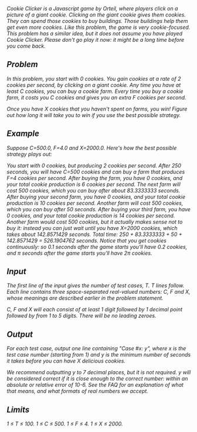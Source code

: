 <i>Cookie Clicker is a Javascript game by Orteil, where players click on a picture of a giant cookie. Clicking on the giant cookie gives them cookies. They can spend those cookies to buy buildings. Those buildings help them get even more cookies. Like this problem, the game is very cookie-focused. This problem has a similar idea, but it does not assume you have played Cookie Clicker. Please don't go play it now: it might be a long time before you come back.

<h2>Problem</h2>

<i>In this problem, you start with 0 cookies. You gain cookies at a rate of 2 cookies per second, by clicking on a giant cookie. Any time you have at least C cookies, you can buy a cookie farm. Every time you buy a cookie farm, it costs you C cookies and gives you an extra F cookies per second.

<i>Once you have X cookies that you haven't spent on farms, you win! Figure out how long it will take you to win if you use the best possible strategy.

<h2>Example</h2>

<i>Suppose C=500.0, F=4.0 and X=2000.0. Here's how the best possible strategy plays out:

<i>You start with 0 cookies, but producing 2 cookies per second.
After 250 seconds, you will have C=500 cookies and can buy a farm that produces F=4 cookies per second.
After buying the farm, you have 0 cookies, and your total cookie production is 6 cookies per second.
The next farm will cost 500 cookies, which you can buy after about 83.3333333 seconds.
After buying your second farm, you have 0 cookies, and your total cookie production is 10 cookies per second.
Another farm will cost 500 cookies, which you can buy after 50 seconds.
After buying your third farm, you have 0 cookies, and your total cookie production is 14 cookies per second.
Another farm would cost 500 cookies, but it actually makes sense not to buy it: instead you can just wait until you have X=2000 cookies, which takes about 142.8571429 seconds.
Total time: 250 + 83.3333333 + 50 + 142.8571429 = 526.1904762 seconds.
Notice that you get cookies continuously: so 0.1 seconds after the game starts you'll have 0.2 cookies, and π seconds after the game starts you'll have 2π cookies.

<h2>Input</h2>

<i>The first line of the input gives the number of test cases, T. T lines follow. Each line contains three space-separated real-valued numbers: C, F and X, whose meanings are described earlier in the problem statement.

C, F and X will each consist of at least 1 digit followed by 1 decimal point followed by from 1 to 5 digits. There will be no leading zeroes.

<h2>Output</h2>

<i>For each test case, output one line containing "Case #x: y", where x is the test case number (starting from 1) and y is the minimum number of seconds it takes before you can have X delicious cookies.

<i>We recommend outputting y to 7 decimal places, but it is not required. y will be considered correct if it is close enough to the correct number: within an absolute or relative error of 10-6. See the FAQ for an explanation of what that means, and what formats of real numbers we accept.

<h2>Limits</h2>

<i>1 ≤ T ≤ 100.
1 ≤ C ≤ 500.
1 ≤ F ≤ 4.
1 ≤ X ≤ 2000.

